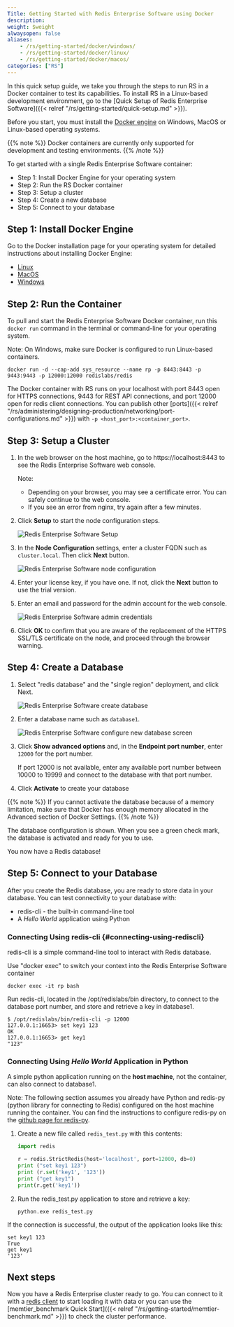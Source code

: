 ```yaml
---
Title: Getting Started with Redis Enterprise Software using Docker
description:
weight: $weight
alwaysopen: false
aliases:
    - /rs/getting-started/docker/windows/
    - /rs/getting-started/docker/linux/
    - /rs/getting-started/docker/macos/
categories: ["RS"]
---
```

In this quick setup guide, we take you through the steps to run RS in a Docker container to test its capabilities.
To install RS in a Linux-based development environment, go to the
[Quick Setup of Redis Enterprise Software]({{< relref "/rs/getting-started/quick-setup.md" >}}).

Before you start, you must install the [Docker engine](https://www.docker.com/get-started)
on Windows, MacOS or Linux-based operating systems.

{{% note %}}
Docker containers are currently only supported for development and testing environments.
{{% /note %}}

To get started with a single Redis Enterprise Software container:

- Step 1: Install Docker Engine for your operating system
- Step 2: Run the RS Docker container
- Step 3: Setup a cluster
- Step 4: Create a new database
- Step 5: Connect to your database

## Step 1: Install Docker Engine

Go to the Docker installation page for your operating system for detailed instructions
about installing Docker Engine:

- [Linux](https://docs.docker.com/install/#supported-platforms)
- [MacOS](https://docs.docker.com/docker-for-mac/install/)
- [Windows](https://store.docker.com/editions/community/docker-ce-desktop-windows)

## Step 2: Run the Container

To pull and start the Redis Enterprise Software Docker container, run this
`docker run` command in the terminal or command-line for your operating system.

Note: On Windows, make sure Docker is configured to run Linux-based containers.

```src
docker run -d --cap-add sys_resource --name rp -p 8443:8443 -p 9443:9443 -p 12000:12000 redislabs/redis
```

The Docker container with RS runs on your localhost with port 8443 open for HTTPS
connections, 9443 for REST API connections, and port 12000 open for redis client connections.
You can publish other [ports]({{< relref "/rs/administering/designing-production/networking/port-configurations.md" >}})
with `-p <host_port>:<container_port>`.

<!-- Also in quick-start.md -->
## Step 3: Setup a Cluster

1. In the web browser on the host machine, go to https://localhost:8443 to see
the Redis Enterprise Software web console.

    Note:

    - Depending on your browser, you may see a certificate error. You can safely
    continue to the web console.
    - If you see an error from nginx, try again after a few minutes.

1. Click **Setup** to start the node configuration steps.

    ![Redis Enterprise Software Setup](/images/rs/getstarted-setup.png?width=600)

1. In the **Node Configuration** settings, enter a cluster FQDN such as `cluster.local`.
Then click **Next** button.

    ![Redis Enterprise Software node configuration](/images/rs/getstarted-nodeconfig.png?width=600)

1. Enter your license key, if you have one. If not, click the **Next** button to use the trial version.

1. Enter an email and password for the admin account for the web console.

    ![Redis Enterprise Software admin credentials](/images/rs/getstarted-admincredentials.png?width=600)

1. Click **OK** to confirm that you are aware of the replacement of the HTTPS SSL/TLS
certificate on the node, and proceed through the browser warning.

## Step 4: Create a Database

1. Select "redis database" and the "single region" deployment, and click Next.

    ![Redis Enterprise Software create database](/images/rs/getstarted-newdatabase.png)

1. Enter a database name such as `database1`.

    ![Redis Enterprise Software configure new database
screen](/images/rs/getstarted-createdatabase.png)

1. Click **Show advanced options** and, in the **Endpoint port number**,
enter `12000` for the port number.

    If port 12000 is not available, enter any available port number between 10000 to 19999
    and connect to the database with that port number.

1. Click **Activate** to create your database

<!-- Also in crdbs.md -->
{{% note %}}
If you cannot activate the database because of a memory limitation,
make sure that Docker has enough memory allocated in the Advanced section
of Docker Settings.
{{% /note %}}

The database configuration is shown.
When you see a green check mark, the database is activated and ready for you to use.

You now have a Redis database!

## Step 5: Connect to your Database

After you create the Redis database, you are ready to store data in your
database. You can test connectivity to your database with:

- redis-cli - the built-in command-line tool
- A _Hello World_ application using Python

### Connecting Using redis-cli {#connecting-using-rediscli}

redis-cli is a simple command-line tool to interact with Redis database.

Use "docker exec" to switch your context into the Redis Enterprise
Software container

```src
docker exec -it rp bash
```

Run redis-cli, located in the /opt/redislabs/bin directory, to connect
to the database port number, and store and retrieve a key in database1.

```src
$ /opt/redislabs/bin/redis-cli -p 12000
127.0.0.1:16653> set key1 123
OK
127.0.0.1:16653> get key1
"123"
```

### Connecting Using _Hello World_ Application in Python

A simple python application running on the **host machine**, not the
container, can also connect to database1.

Note: The following section assumes you already have Python and redis-py
(python library for connecting to Redis) configured on the host machine
running the container. You can find the instructions to configure
redis-py on the [github page for
redis-py](https://github.com/andymccurdy/redis-py).

1. Create a new file called `redis_test.py` with this contents:

    ```python
    import redis

    r = redis.StrictRedis(host='localhost', port=12000, db=0)
    print ("set key1 123")
    print (r.set('key1', '123'))
    print ("get key1")
    print(r.get('key1'))
    ```

1. Run the redis_test.py application to store and retrieve a key:

    ```src
    python.exe redis_test.py
    ```

If the connection is successful, the output of the application looks like this:

```src
set key1 123
True
get key1
'123'
```

## Next steps

Now you have a Redis Enterprise cluster ready to go. You can connect to it with
a [redis client](https://redis.io/clients) to start loading it with data or
you can use the [memtier_benchmark Quick Start]({{< relref "/rs/getting-started/memtier-benchmark.md" >}})
to check the cluster performance.
